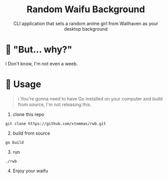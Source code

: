 <div align="center">
    <h1>Random Waifu Background</h1>

<p align="center">CLI application that sets a random anime girl from Wallhaven as your desktop background

</div>

# 🤨 "But... why?"

I Don't know, I'm not even a weeb.

# 🚀 Usage

> ℹ️  You're gonna need to have Go installed on your computer and build from source, I'm not releasing this.

1. clone this repo

`git clone https://github.com/xtommas/rwb.git`

2. build from source

`go build`

3. run

`./rwb`

4. Enjoy your waifu


